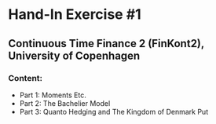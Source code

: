 # Hand-In Exercise #1 
## Continuous Time Finance 2 (FinKont2), University of Copenhagen
### Content:
* Part 1: Moments Etc.
* Part 2: The Bachelier Model
* Part 3: Quanto Hedging and The Kingdom of Denmark Put